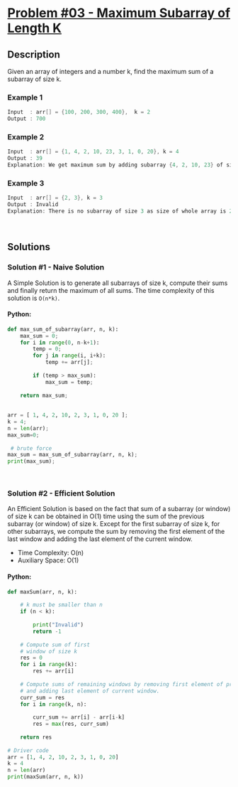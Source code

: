 # [Problem #03 - Maximum Subarray of Length K](https://www.geeksforgeeks.org/find-maximum-minimum-sum-subarray-size-k/)

## Description
Given an array of integers and a number k, find the maximum sum of a subarray of size k.

### Example 1
```cpp
Input  : arr[] = {100, 200, 300, 400},  k = 2
Output : 700
```

### Example 2
```cpp
Input  : arr[] = {1, 4, 2, 10, 23, 3, 1, 0, 20}, k = 4 
Output : 39
Explanation: We get maximum sum by adding subarray {4, 2, 10, 23} of size 4.
```

### Example 3
```cpp
Input  : arr[] = {2, 3}, k = 3
Output : Invalid
Explanation: There is no subarray of size 3 as size of whole array is 2. 
```

<br/>

## Solutions

### Solution #1 - Naive Solution
A Simple Solution is to generate all subarrays of size k, compute their sums and finally return the maximum of all sums. The time complexity of this solution is `O(n*k)`.
#### Python:
```python
def max_sum_of_subarray(arr, n, k):
    max_sum = 0;
    for i in range(0, n-k+1):
        temp = 0;
        for j in range(i, i+k):
            temp += arr[j];
 
        if (temp > max_sum):
            max_sum = temp;
 
    return max_sum;
 
 
arr = [ 1, 4, 2, 10, 2, 3, 1, 0, 20 ];
k = 4;
n = len(arr);
max_sum=0;
 
 # brute force
max_sum = max_sum_of_subarray(arr, n, k);
print(max_sum);
```

<br/>

### Solution #2 - Efficient Solution
An Efficient Solution is based on the fact that sum of a subarray (or window) of size k can be obtained in O(1) time using the sum of the previous subarray (or window) of size k. Except for the first subarray of size k, for other subarrays, we compute the sum by removing the first element of the last window and adding the last element of the current window.
* Time Complexity: O(n)
* Auxiliary Space: O(1) 
#### Python:
```python
def maxSum(arr, n, k):
 
    # k must be smaller than n
    if (n < k):
     
        print("Invalid")
        return -1
     
    # Compute sum of first
    # window of size k
    res = 0
    for i in range(k):
        res += arr[i]
 
    # Compute sums of remaining windows by removing first element of previous window
    # and adding last element of current window.
    curr_sum = res
    for i in range(k, n):
     
        curr_sum += arr[i] - arr[i-k]
        res = max(res, curr_sum)
 
    return res
 
# Driver code
arr = [1, 4, 2, 10, 2, 3, 1, 0, 20]
k = 4
n = len(arr)
print(maxSum(arr, n, k))
```

